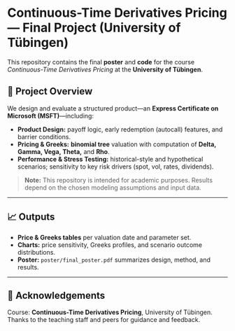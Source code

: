 # Continuous-Time Derivatives Pricing — Final Project (University of Tübingen)

This repository contains the final **poster** and **code** for the course *Continuous-Time Derivatives Pricing* at the **University of Tübingen**.

## 📌 Project Overview

We design and evaluate a structured product—an **Express Certificate on Microsoft (MSFT)**—including:

* **Product Design:** payoff logic, early redemption (autocall) features, and barrier conditions.
* **Pricing & Greeks:** **binomial tree** valuation with computation of **Delta, Gamma, Vega, Theta,** and **Rho**.
* **Performance & Stress Testing:** historical-style and hypothetical scenarios; sensitivity to key risk drivers (spot, vol, rates, dividends).

> **Note:** This repository is intended for academic purposes. Results depend on the chosen modeling assumptions and input data.

---

## 📈 Outputs

* **Price & Greeks tables** per valuation date and parameter set.
* **Charts:** price sensitivity, Greeks profiles, and scenario outcome distributions.
* **Poster:** `poster/final_poster.pdf` summarizes design, method, and results.

---

## 🙌 Acknowledgements

Course: **Continuous-Time Derivatives Pricing**, University of Tübingen. Thanks to the teaching staff and peers for guidance and feedback.
